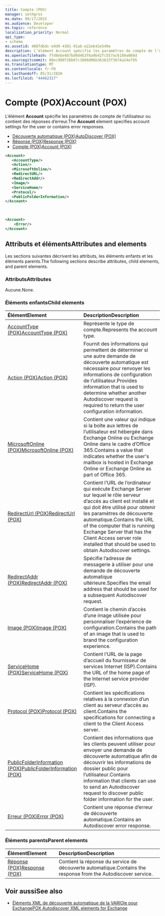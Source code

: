 ```yaml
---
title: Compte (POX)
manager: sethgros
ms.date: 09/17/2015
ms.audience: Developer
ms.topic: reference
localization_priority: Normal
api_type:
- schema
ms.assetid: 488fdbdc-e9d9-4301-91ab-e22eb42e549e
description: L’élément Account spécifie les paramètres de compte de l’utilisateur ou contient des réponses d’erreur.
ms.openlocfilehash: ffd8ebe4b7bd9d4b3f6a9b42fc557ac6189a068d
ms.sourcegitcommit: 88ec988f2bb67c1866d06b361615f3674a24e795
ms.translationtype: MT
ms.contentlocale: fr-FR
ms.lasthandoff: 05/31/2020
ms.locfileid: "44462317"
---
```

# <a name="account-pox"></a><span data-ttu-id="465df-103">Compte (POX)</span><span class="sxs-lookup"><span data-stu-id="465df-103">Account (POX)</span></span>

<span data-ttu-id="465df-104">L’élément **Account** spécifie les paramètres de compte de l’utilisateur ou contient des réponses d’erreur.</span><span class="sxs-lookup"><span data-stu-id="465df-104">The **Account** element specifies account settings for the user or contains error responses.</span></span> 
  
- [<span data-ttu-id="465df-105">Découverte automatique (POX)</span><span class="sxs-lookup"><span data-stu-id="465df-105">AutoDiscover (POX)</span></span>](autodiscover-pox.md)
- [<span data-ttu-id="465df-106">Réponse (POX)</span><span class="sxs-lookup"><span data-stu-id="465df-106">Response (POX)</span></span>](response-pox.md)
- [<span data-ttu-id="465df-107">Compte (POX)</span><span class="sxs-lookup"><span data-stu-id="465df-107">Account (POX)</span></span>](account-pox.md)
  
```XML
<Account>
   <AccountType/>
   <Action/>
   <MicrosoftOnline/>
   <RedirectURL/>
   <RedirectAddr/>
   <Image/>
   <ServiceHome/>
   <Protocol/>
   <PublicFolderInformation/>
</Account>
```

<br/>

```XML
<Account> 
    <Error/> 
</Account>
```

## <a name="attributes-and-elements"></a><span data-ttu-id="465df-108">Attributs et éléments</span><span class="sxs-lookup"><span data-stu-id="465df-108">Attributes and elements</span></span>

<span data-ttu-id="465df-109">Les sections suivantes décrivent les attributs, les éléments enfants et les éléments parents.</span><span class="sxs-lookup"><span data-stu-id="465df-109">The following sections describe attributes, child elements, and parent elements.</span></span>
  
### <a name="attributes"></a><span data-ttu-id="465df-110">Attributs</span><span class="sxs-lookup"><span data-stu-id="465df-110">Attributes</span></span>

<span data-ttu-id="465df-111">Aucune.</span><span class="sxs-lookup"><span data-stu-id="465df-111">None.</span></span>
  
### <a name="child-elements"></a><span data-ttu-id="465df-112">Éléments enfants</span><span class="sxs-lookup"><span data-stu-id="465df-112">Child elements</span></span>

|<span data-ttu-id="465df-113">**Élément**</span><span class="sxs-lookup"><span data-stu-id="465df-113">**Element**</span></span>|<span data-ttu-id="465df-114">**Description**</span><span class="sxs-lookup"><span data-stu-id="465df-114">**Description**</span></span>|
|:-----|:-----|
|[<span data-ttu-id="465df-115">AccountType (POX)</span><span class="sxs-lookup"><span data-stu-id="465df-115">AccountType (POX)</span></span>](accounttype-pox.md) <br/> |<span data-ttu-id="465df-116">Représente le type de compte.</span><span class="sxs-lookup"><span data-stu-id="465df-116">Represents the account type.</span></span>  <br/> |
|[<span data-ttu-id="465df-117">Action (POX)</span><span class="sxs-lookup"><span data-stu-id="465df-117">Action (POX)</span></span>](action-pox.md) <br/> |<span data-ttu-id="465df-118">Fournit des informations qui permettent de déterminer si une autre demande de découverte automatique est nécessaire pour renvoyer les informations de configuration de l’utilisateur.</span><span class="sxs-lookup"><span data-stu-id="465df-118">Provides information that is used to determine whether another Autodiscover request is required to return the user configuration information.</span></span>  <br/> |
|[<span data-ttu-id="465df-119">MicrosoftOnline (POX)</span><span class="sxs-lookup"><span data-stu-id="465df-119">MicrosoftOnline (POX)</span></span>](microsoftonline-pox.md) <br/> |<span data-ttu-id="465df-120">Contient une valeur qui indique si la boîte aux lettres de l’utilisateur est hébergée dans Exchange Online ou Exchange Online dans le cadre d’Office 365.</span><span class="sxs-lookup"><span data-stu-id="465df-120">Contains a value that indicates whether the user's mailbox is hosted in Exchange Online or Exchange Online as part of Office 365.</span></span>  <br/> |
|[<span data-ttu-id="465df-121">RedirectUrl (POX)</span><span class="sxs-lookup"><span data-stu-id="465df-121">RedirectUrl (POX)</span></span>](redirecturl-pox.md) <br/> |<span data-ttu-id="465df-122">Contient l’URL de l’ordinateur qui exécute Exchange Server sur lequel le rôle serveur d’accès au client est installé et qui doit être utilisé pour obtenir les paramètres de découverte automatique.</span><span class="sxs-lookup"><span data-stu-id="465df-122">Contains the URL of the computer that is running Exchange Server that has the Client Access server role installed that should be used to obtain Autodiscover settings.</span></span>  <br/> |
|[<span data-ttu-id="465df-123">RedirectAddr (POX)</span><span class="sxs-lookup"><span data-stu-id="465df-123">RedirectAddr (POX)</span></span>](redirectaddr-pox.md) <br/> |<span data-ttu-id="465df-124">Spécifie l’adresse de messagerie à utiliser pour une demande de découverte automatique ultérieure.</span><span class="sxs-lookup"><span data-stu-id="465df-124">Specifies the email address that should be used for a subsequent Autodiscover request.</span></span>  <br/> |
|[<span data-ttu-id="465df-125">Image (POX)</span><span class="sxs-lookup"><span data-stu-id="465df-125">Image (POX)</span></span>](image-pox.md) <br/> |<span data-ttu-id="465df-126">Contient le chemin d’accès d’une image utilisée pour personnaliser l’expérience de configuration.</span><span class="sxs-lookup"><span data-stu-id="465df-126">Contains the path of an image that is used to brand the configuration experience.</span></span>  <br/> |
|[<span data-ttu-id="465df-127">ServiceHome (POX)</span><span class="sxs-lookup"><span data-stu-id="465df-127">ServiceHome (POX)</span></span>](servicehome-pox.md) <br/> |<span data-ttu-id="465df-128">Contient l’URL de la page d’accueil du fournisseur de services Internet (ISP).</span><span class="sxs-lookup"><span data-stu-id="465df-128">Contains the URL of the home page of the Internet service provider (ISP).</span></span>  <br/> |
|[<span data-ttu-id="465df-129">Protocol (POX)</span><span class="sxs-lookup"><span data-stu-id="465df-129">Protocol (POX)</span></span>](protocol-pox.md) <br/> |<span data-ttu-id="465df-130">Contient les spécifications relatives à la connexion d’un client au serveur d’accès au client.</span><span class="sxs-lookup"><span data-stu-id="465df-130">Contains the specifications for connecting a client to the Client Access server.</span></span>  <br/> |
|[<span data-ttu-id="465df-131">PublicFolderInformation (POX)</span><span class="sxs-lookup"><span data-stu-id="465df-131">PublicFolderInformation (POX)</span></span>](publicfolderinformation-pox.md) <br/> |<span data-ttu-id="465df-132">Contient des informations que les clients peuvent utiliser pour envoyer une demande de découverte automatique afin de découvrir les informations de dossier public pour l’utilisateur.</span><span class="sxs-lookup"><span data-stu-id="465df-132">Contains information that clients can use to send an Autodiscover request to discover public folder information for the user.</span></span>  <br/> |
|[<span data-ttu-id="465df-133">Erreur (POX)</span><span class="sxs-lookup"><span data-stu-id="465df-133">Error (POX)</span></span>](error-pox.md) <br/> |<span data-ttu-id="465df-134">Contient une réponse d’erreur de découverte automatique.</span><span class="sxs-lookup"><span data-stu-id="465df-134">Contains an Autodiscover error response.</span></span>  <br/> |
   
### <a name="parent-elements"></a><span data-ttu-id="465df-135">Éléments parents</span><span class="sxs-lookup"><span data-stu-id="465df-135">Parent elements</span></span>

|<span data-ttu-id="465df-136">**Élément**</span><span class="sxs-lookup"><span data-stu-id="465df-136">**Element**</span></span>|<span data-ttu-id="465df-137">**Description**</span><span class="sxs-lookup"><span data-stu-id="465df-137">**Description**</span></span>|
|:-----|:-----|
|[<span data-ttu-id="465df-138">Réponse (POX)</span><span class="sxs-lookup"><span data-stu-id="465df-138">Response (POX)</span></span>](response-pox.md) <br/> |<span data-ttu-id="465df-139">Contient la réponse du service de découverte automatique.</span><span class="sxs-lookup"><span data-stu-id="465df-139">Contains the response from the Autodiscover service.</span></span>  <br/> |
   
## <a name="see-also"></a><span data-ttu-id="465df-140">Voir aussi</span><span class="sxs-lookup"><span data-stu-id="465df-140">See also</span></span>

- [<span data-ttu-id="465df-141">Éléments XML de découverte automatique de la VARIOle pour Exchange</span><span class="sxs-lookup"><span data-stu-id="465df-141">POX Autodiscover XML elements for Exchange</span></span>](pox-autodiscover-xml-elements-for-exchange.md)

